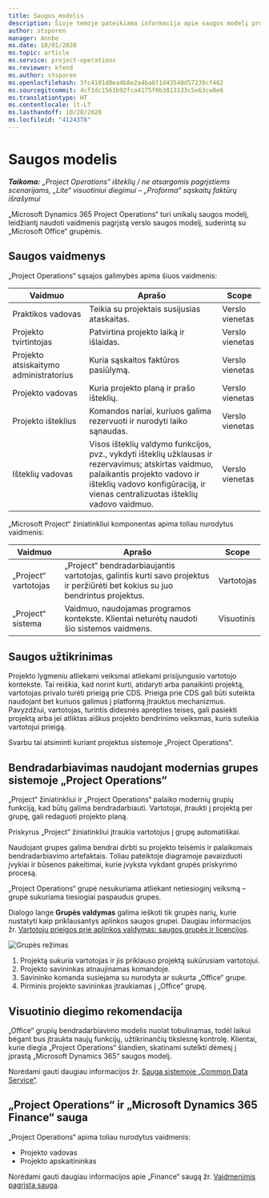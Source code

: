 ```yaml
---
title: Saugos modelis
description: Šioje temoje pateikiama informacija apie saugos modelį programoje „Dynamics 365 Project Operations“.
author: stsporen
manager: Annbe
ms.date: 10/01/2020
ms.topic: article
ms.service: project-operations
ms.reviewer: kfend
ms.author: stsporen
ms.openlocfilehash: 3fc4101d0ea4b8e2a4ba8f1d43540d57239cf402
ms.sourcegitcommit: 4cf1dc1561b92fca4175f0b3813133c5e63ce8e6
ms.translationtype: HT
ms.contentlocale: lt-LT
ms.lasthandoff: 10/28/2020
ms.locfileid: "4124378"
---
```

# <a name="security-model"></a>Saugos modelis

_**Taikoma:** „Project Operations“ išteklių / ne atsargomis pagrįstiems scenarijams, „Lite“ visuotiniui diegimui – „Proforma“ sąskaitų faktūrų išrašymui_

„Microsoft Dynamics 365 Project Operations“ turi unikalų saugos modelį, leidžiantį naudoti vaidmenis pagrįstą verslo saugos modelį, suderintą su „Microsoft Office“ grupėmis. 


## <a name="security-roles"></a>Saugos vaidmenys
„Project Operations“ sąsajos galimybės apima šiuos vaidmenis:

| Vaidmuo                          | Aprašo                                                                                                                                                                 | Scope |
|-------------------------------|-----------------------------------------------------------------------------------------------------------------------------------------------------------------------------|------|
| Praktikos vadovas              | Teikia su projektais susijusias ataskaitas.                                                                                                            | Verslo vienetas              |
| Projekto tvirtintojas              | Patvirtina projekto laiką ir išlaidas.                                                                                                                              | Verslo vienetas |
| Projekto atsiskaitymo administratorius | Kuria sąskaitos faktūros pasiūlymą.                                                                                                                                                 | Verslo vienetas |
| Projekto vadovas               | Kuria projekto planą ir prašo išteklių.                                                                                                                              | Verslo vienetas |
| Projekto išteklius              | Komandos nariai, kuriuos galima rezervuoti ir nurodyti laiko sąnaudas.                                                                                                          | Verslo vienetas|
| Išteklių vadovas              | Visos išteklių valdymo funkcijos, pvz., vykdyti išteklių užklausas ir rezervavimus; atskirtas vaidmuo, palaikantis projekto vadovo ir išteklių vadovo konfigūraciją, ir vienas centralizuotas išteklių vadovo vaidmuo. | Verslo vienetas |


„Microsoft Project“ žiniatinkliui komponentas apima toliau nurodytus vaidmenis:

| Vaidmuo           | Aprašo                                                                                                        | Scope  |
|----------------|--------------------------------------------------------------------------------------------------------------------|--------|
| „Project“ vartotojas   | „Project“ bendradarbiaujantis vartotojas, galintis kurti savo projektus ir peržiūrėti bet kokius su juo bendrintus projektus. | Vartotojas   |
| „Project“ sistema | Vaidmuo, naudojamas programos kontekste. Klientai neturėtų naudoti šio sistemos vaidmens.                                    | Visuotinis |

## <a name="security-enforcement"></a>Saugos užtikrinimas
Projekto lygmeniu atliekami veiksmai atliekami prisijungusio vartotojo kontekste. Tai reiškia, kad norint kurti, atidaryti arba panaikinti projektą, vartotojas privalo turėti prieigą prie CDS. Prieiga prie CDS gali būti suteikta naudojant bet kuriuos galimus į platformą įtrauktus mechanizmus. Pavyzdžiui, vartotojas, turintis didesnės aprėpties teises, gali pasiekti projektą arba jei atliktas aiškus projekto bendrinimo veiksmas, kuris suteikia vartotojui prieigą.

Svarbu tai atsiminti kuriant projektus sistemoje „Project Operations“.

## <a name="modern-group-collaboration-with-project-operations"></a>Bendradarbiavimas naudojant modernias grupes sistemoje „Project Operations“
„Project“ žiniatinkliui ir „Project Operations“ palaiko modernių grupių funkciją, kad būtų galima bendradarbiauti. Vartotojai, įtraukti į projektą per grupę, gali redaguoti projekto planą.

Priskyrus „Project“ žiniatinkliui įtraukia vartotojus į grupę automatiškai.

Naudojant grupes galima bendrai dirbti su projekto teisėmis ir palaikomais bendradarbiavimo artefaktais. Toliau pateiktoje diagramoje pavaizduoti įvykiai ir būsenos pakeitimai, kurie įvyksta vykdant grupės priskyrimo procesą.

„Project Operations“ grupė nesukuriama atliekant netiesioginį veiksmą – grupė sukuriama tiesiogiai paspaudus grupes.

Dialogo lange **Grupės valdymas** galima ieškoti tik grupės narių, kurie nustatyti kaip priklausantys aplinkos saugos grupei. Daugiau informacijos žr. [Vartotojų prieigos prie aplinkos valdymas: saugos grupės ir licencijos](https://docs.microsoft.com/power-platform/admin/control-user-access).

![Grupės režimas](./media/groupsmode.png)

1. Projektą sukuria vartotojas ir jis priklauso projektą sukūrusiam vartotojui.
2. Projekto savininkas atnaujinamas komandoje.
3. Savininko komanda susiejama su nurodyta ar sukurta „Office“ grupe.
4. Pirminis projekto savininkas įtraukiamas į „Office“ grupę.

## <a name="deployment-recommendation"></a>Visuotinio diegimo rekomendacija
„Office“ grupių bendradarbiavimo modelis nuolat tobulinamas, todėl laikui bėgant bus įtraukta naujų funkcijų, užtikrinančių tikslesnę kontrolę. Klientai, kurie diegia „Project Operations“ šiandien, skatinami sutelkti dėmesį į įprastą „Microsoft Dynamics 365“ saugos modelį.

Norėdami gauti daugiau informacijos žr. [Sauga sistemoje „Common Data Service“](https://docs.microsoft.com/power-platform/admin/wp-security).

## <a name="project-operations-and-microsoft-dynamics-365-finance-security"></a>„Project Operations“ ir „Microsoft Dynamics 365 Finance“ sauga
„Project Operations“ apima toliau nurodytus vaidmenis:

- Projekto vadovas
- Projekto apskaitininkas

Norėdami gauti daugiau informacijos apie „Finance“ saugą žr. [Vaidmenimis pagrįsta sauga](https://docs.microsoft.com/dynamics365/fin-ops-core/dev-itpro/sysadmin/role-based-security).


